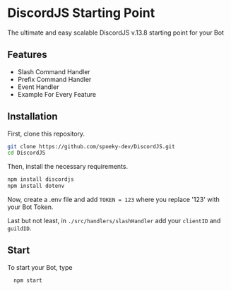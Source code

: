 # DiscordJS Starting Point

The ultimate and easy scalable DiscordJS v.13.8 starting point for your Bot

## Features

- Slash Command Handler
- Prefix Command Handler
- Event Handler
- Example For Every Feature


## Installation

First, clone this repository.

```bash
git clone https://github.com/spoeky-dev/DiscordJS.git
cd DiscordJS
```
Then, install the necessary requirements.
```bash
npm install discordjs
npm install dotenv
```
Now, create a .env file and add
`TOKEN = 123` where you replace '123' with your Bot Token.

Last but not least, in `./src/handlers/slashHandler` add your `clientID` and `guildID`.

## Start

To start your Bot, type

```bash
  npm start
```
